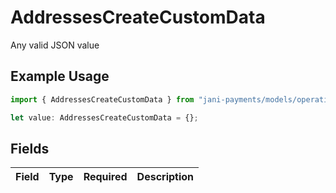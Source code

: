 # AddressesCreateCustomData

Any valid JSON value

## Example Usage

```typescript
import { AddressesCreateCustomData } from "jani-payments/models/operations";

let value: AddressesCreateCustomData = {};
```

## Fields

| Field       | Type        | Required    | Description |
| ----------- | ----------- | ----------- | ----------- |